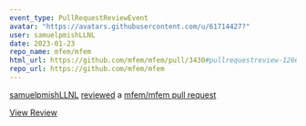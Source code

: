 ```yaml
---
event_type: PullRequestReviewEvent
avatar: "https://avatars.githubusercontent.com/u/61714427?"
user: samuelpmishLLNL
date: 2023-01-23
repo_name: mfem/mfem
html_url: https://github.com/mfem/mfem/pull/3430#pullrequestreview-1266611935
repo_url: https://github.com/mfem/mfem
---
```


<a href='https://github.com/samuelpmishLLNL' target='_blank'>samuelpmishLLNL</a> <a href='https://github.com/mfem/mfem/pull/3430#pullrequestreview-1266611935' target='_blank'>reviewed</a> a <a href='https://github.com/mfem/mfem/pull/3430' target='_blank'>mfem/mfem pull request</a>

<small></small>

<a href='https://github.com/mfem/mfem/pull/3430#pullrequestreview-1266611935' target='_blank'>View Review</a>